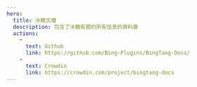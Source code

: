 ```yaml
---
hero:
  title: 冰糖文檔
  description: 包含了冰糖有關的所有信息的資料庫
  actions:
    - 
      text: Github
      link: https://github.com/Bing-Plugins/BingTang-Docs/
    - 
      text: Crowdin
      link: https://crowdin.com/project/bingtang-docs
---
```


